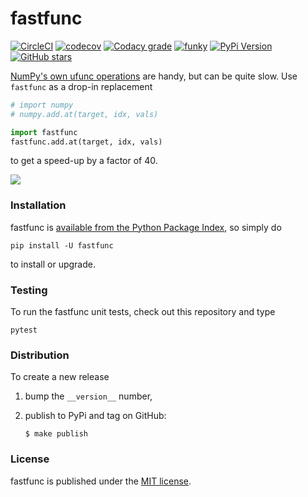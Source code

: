 # fastfunc

[![CircleCI](https://img.shields.io/circleci/project/github/nschloe/fastfunc/master.svg)](https://circleci.com/gh/nschloe/fastfunc/tree/master)
[![codecov](https://img.shields.io/codecov/c/github/nschloe/fastfunc.svg)](https://codecov.io/gh/nschloe/fastfunc)
[![Codacy grade](https://img.shields.io/codacy/grade/78fcd6e5db834f6ead92fcc35e1f7e5f.svg)](https://app.codacy.com/app/nschloe/fastfunc/dashboard)
[![funky](https://img.shields.io/badge/speed-100-ff69b4.svg)](https://github.com/nschloe/fastfunc)
[![PyPi Version](https://img.shields.io/pypi/v/fastfunc.svg)](https://pypi.org/project/fastfunc)
[![GitHub stars](https://img.shields.io/github/stars/nschloe/fastfunc.svg?logo=github&label=Stars)](https://github.com/nschloe/fastfunc)

[NumPy's own ufunc
operations](https://docs.scipy.org/doc/numpy/reference/generated/numpy.ufunc.at.html)
are handy, but can be quite slow.  Use `fastfunc` as a drop-in replacement
```python
# import numpy
# numpy.add.at(target, idx, vals)

import fastfunc
fastfunc.add.at(target, idx, vals)
```
to get a speed-up by a factor of 40.

![](https://nschloe.github.io/fastfunc/add.png)

### Installation

fastfunc is [available from the Python Package
Index](https://pypi.org/project/fastfunc/), so simply do
```
pip install -U fastfunc
```
to install or upgrade.

### Testing

To run the fastfunc unit tests, check out this repository and type
```
pytest
```

### Distribution
To create a new release

1. bump the `__version__` number,

2. publish to PyPi and tag on GitHub:
    ```
    $ make publish
    ```

### License

fastfunc is published under the [MIT license](https://en.wikipedia.org/wiki/MIT_License).
